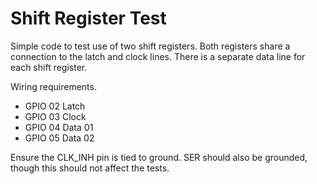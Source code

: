 # Shift Register Test

Simple code to test use of two shift registers. Both registers share a connection to the latch and clock lines.
There is a separate data line for each shift register.

Wiring requirements.

* GPIO 02     Latch
* GPIO 03     Clock
* GPIO 04     Data 01
* GPIO 05     Data 02

Ensure the CLK_INH pin is tied to ground. SER should also be grounded, though this should not affect the tests.